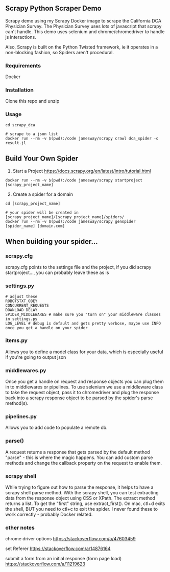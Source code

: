 ## Scrapy Python Scraper Demo
Scrapy demo using my Scrapy Docker image to scrape the California DCA Physician Survey. The Physician Survey uses lots of javascript that scrapy can't handle. This demo uses selenium and chrome/chromedriver to handle js interactions.  

Also, Scrapy is built on the Python Twisted framework, ie it operates in a non-blocking fashion, so Spiders aren't procedural.

### Requirements
Docker

### Installation
Clone this repo and unzip

### Usage
```
cd scrapy_dca

# scrape to a json list
docker run --rm -v $(pwd):/code jamesway/scrapy crawl dca_spider -o result.jl
```

## Build Your Own Spider

1. Start a Project
https://docs.scrapy.org/en/latest/intro/tutorial.html
```
docker run --rm -v $(pwd):/code jamesway/scrapy startproject [scrapy_project_name]
```

2. Create a spider for a domain
```
cd [scrapy_project_name]

# your spider will be created in [scrapy_project_name]/[scrapy_project_name]/spiders/
docker run --rm -v $(pwd):/code jamesway/scrapy genspider [spider_name] [domain.com]
```  

## When building your spider...
### scrapy.cfg
scrapy.cfg points to the settings file and the project, if you did scrapy startproject..., you can probably leave these as is

### settings.py
```
# adjust these
ROBOTSTXT_OBEY
CONCURRENT_REQUESTS
DOWNLOAD_DELAY
SPIDER_MIDDLEWARES # make sure you "turn on" your middleware classes in settings.py
LOG_LEVEL # debug is default and gets pretty verbose, maybe use INFO once you get a handle on your spider
```  

### items.py
Allows you to define a model class for your data, which is especially useful if you're going to output json  

### middlewares.py
Once you get a handle on request and response objects you can plug them in to middlewares or pipelines. To use selenium we use a middleware class to take the request object, pass it to chromedriver and plug the response back into a scrapy response object to be parsed by the spider's parse method(s).  

### pipelines.py
Allows you to add code to populate a remote db.

### parse()
A request returns a response that gets parsed by the default method "parse" - this is where the magic happens. You can add custom parse methods and change the callback property on the request to enable them.  

### scrapy shell
While trying to figure out how to parse the response, it helps to have a scrapy shell parse method. With the scrapy shell, you can test extracting data from the response object using CSS or XPath. The extract method returns a list. To get the "first" string, use extract_first(). On mac, ctl+d exits the shell, BUT you need to ctl+c to exit the spider. I never found these to work correctly - probably Docker related.  

### other notes
chrome driver options
https://stackoverflow.com/a/47603459

set Referer
https://stackoverflow.com/a/14876164

submit a form from an initial response (form page load)
https://stackoverflow.com/a/11219623
